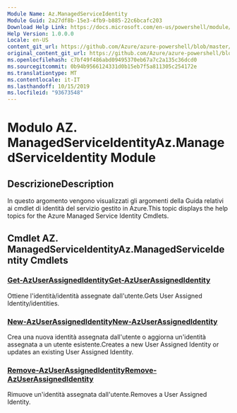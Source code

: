 ```yaml
---
Module Name: Az.ManagedServiceIdentity
Module Guid: 2a27df8b-15e3-4fb9-b885-22c6bcafc203
Download Help Link: https://docs.microsoft.com/en-us/powershell/module/az.managedserviceidentity
Help Version: 1.0.0.0
Locale: en-US
content_git_url: https://github.com/Azure/azure-powershell/blob/master/src/ManagedServiceIdentity/ManagedServiceIdentity/help/Az.ManagedServiceIdentity.md
original_content_git_url: https://github.com/Azure/azure-powershell/blob/master/src/ManagedServiceIdentity/ManagedServiceIdentity/help/Az.ManagedServiceIdentity.md
ms.openlocfilehash: c7bf49f486abd09495370eb67a7c2a135c36dcd0
ms.sourcegitcommit: 0b94b9566124331d0b15eb7f5a811305c254172e
ms.translationtype: MT
ms.contentlocale: it-IT
ms.lasthandoff: 10/15/2019
ms.locfileid: "93673548"
---
```

# <span data-ttu-id="bd535-101">Modulo AZ. ManagedServiceIdentity</span><span class="sxs-lookup"><span data-stu-id="bd535-101">Az.ManagedServiceIdentity Module</span></span>
## <span data-ttu-id="bd535-102">Descrizione</span><span class="sxs-lookup"><span data-stu-id="bd535-102">Description</span></span>
<span data-ttu-id="bd535-103">In questo argomento vengono visualizzati gli argomenti della Guida relativi ai cmdlet di identità del servizio gestito in Azure.</span><span class="sxs-lookup"><span data-stu-id="bd535-103">This topic displays the help topics for the Azure Managed Service Identity Cmdlets.</span></span>

## <span data-ttu-id="bd535-104">Cmdlet AZ. ManagedServiceIdentity</span><span class="sxs-lookup"><span data-stu-id="bd535-104">Az.ManagedServiceIdentity Cmdlets</span></span>
### [<span data-ttu-id="bd535-105">Get-AzUserAssignedIdentity</span><span class="sxs-lookup"><span data-stu-id="bd535-105">Get-AzUserAssignedIdentity</span></span>](Get-AzUserAssignedIdentity.md)
<span data-ttu-id="bd535-106">Ottiene l'identità/identità assegnate dall'utente.</span><span class="sxs-lookup"><span data-stu-id="bd535-106">Gets User Assigned Identity/identities.</span></span>

### [<span data-ttu-id="bd535-107">New-AzUserAssignedIdentity</span><span class="sxs-lookup"><span data-stu-id="bd535-107">New-AzUserAssignedIdentity</span></span>](New-AzUserAssignedIdentity.md)
<span data-ttu-id="bd535-108">Crea una nuova identità assegnata dall'utente o aggiorna un'identità assegnata a un utente esistente.</span><span class="sxs-lookup"><span data-stu-id="bd535-108">Creates a new User Assigned Identity or updates an existing User Assigned Identity.</span></span>

### [<span data-ttu-id="bd535-109">Remove-AzUserAssignedIdentity</span><span class="sxs-lookup"><span data-stu-id="bd535-109">Remove-AzUserAssignedIdentity</span></span>](Remove-AzUserAssignedIdentity.md)
<span data-ttu-id="bd535-110">Rimuove un'identità assegnata dall'utente.</span><span class="sxs-lookup"><span data-stu-id="bd535-110">Removes a User Assigned Identity.</span></span>

